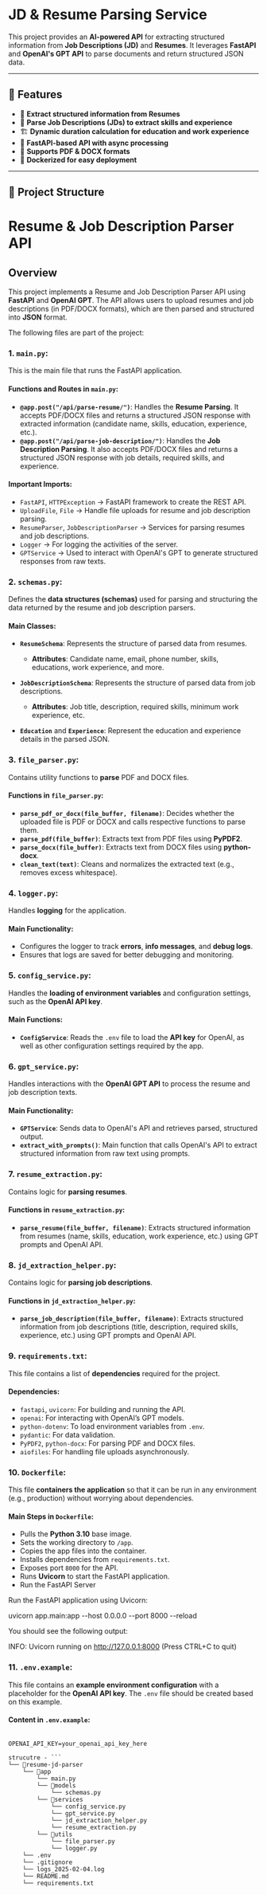 # JD & Resume Parsing Service

This project provides an **AI-powered API** for extracting structured information from **Job Descriptions (JD)** and **Resumes**. It leverages **FastAPI** and **OpenAI's GPT API** to parse documents and return structured JSON data.

---

## 🚀 **Features**
- 📄 **Extract structured information from Resumes**
- 📝 **Parse Job Descriptions (JDs) to extract skills and experience**
- 🏗 **Dynamic duration calculation for education and work experience**
- 📡 **FastAPI-based API with async processing**
- 📂 **Supports PDF & DOCX formats**
- 🔧 **Dockerized for easy deployment**

---

## 📁 **Project Structure**

# Resume & Job Description Parser API

## **Overview**
This project implements a Resume and Job Description Parser API using **FastAPI** and **OpenAI GPT**. The API allows users to upload resumes and job descriptions (in PDF/DOCX formats), which are then parsed and structured into **JSON** format.

The following files are part of the project:

### **1. `main.py`**:
This is the main file that runs the FastAPI application.

#### **Functions and Routes in `main.py`:**
- **`@app.post("/api/parse-resume/")`**: Handles the **Resume Parsing**. It accepts PDF/DOCX files and returns a structured JSON response with extracted information (candidate name, skills, education, experience, etc.).
- **`@app.post("/api/parse-job-description/")`**: Handles the **Job Description Parsing**. It also accepts PDF/DOCX files and returns a structured JSON response with job details, required skills, and experience.

#### **Important Imports:**
- `FastAPI`, `HTTPException` → FastAPI framework to create the REST API.
- `UploadFile`, `File` → Handle file uploads for resume and job description parsing.
- `ResumeParser`, `JobDescriptionParser` → Services for parsing resumes and job descriptions.
- `Logger` → For logging the activities of the server.
- `GPTService` → Used to interact with OpenAI's GPT to generate structured responses from raw texts.

### **2. `schemas.py`**:
Defines the **data structures (schemas)** used for parsing and structuring the data returned by the resume and job description parsers.

#### **Main Classes:**
- **`ResumeSchema`**: Represents the structure of parsed data from resumes.
  - **Attributes**: Candidate name, email, phone number, skills, educations, work experience, and more.
  
- **`JobDescriptionSchema`**: Represents the structure of parsed data from job descriptions.
  - **Attributes**: Job title, description, required skills, minimum work experience, etc.
  
- **`Education`** and **`Experience`**: Represent the education and experience details in the parsed JSON.

### **3. `file_parser.py`**:
Contains utility functions to **parse** PDF and DOCX files.

#### **Functions in `file_parser.py`:**
- **`parse_pdf_or_docx(file_buffer, filename)`**: Decides whether the uploaded file is PDF or DOCX and calls respective functions to parse them.
- **`parse_pdf(file_buffer)`**: Extracts text from PDF files using **PyPDF2**.
- **`parse_docx(file_buffer)`**: Extracts text from DOCX files using **python-docx**.
- **`clean_text(text)`**: Cleans and normalizes the extracted text (e.g., removes excess whitespace).

### **4. `logger.py`**:
Handles **logging** for the application.

#### **Main Functionality:**
- Configures the logger to track **errors**, **info messages**, and **debug logs**.
- Ensures that logs are saved for better debugging and monitoring.

### **5. `config_service.py`**:
Handles the **loading of environment variables** and configuration settings, such as the **OpenAI API key**.

#### **Main Functions:**
- **`ConfigService`**: Reads the `.env` file to load the **API key** for OpenAI, as well as other configuration settings required by the app.

### **6. `gpt_service.py`**:
Handles interactions with the **OpenAI GPT API** to process the resume and job description texts.

#### **Main Functionality:**
- **`GPTService`**: Sends data to OpenAI's API and retrieves parsed, structured output.
- **`extract_with_prompts()`**: Main function that calls OpenAI's API to extract structured information from raw text using prompts.

### **7. `resume_extraction.py`**:
Contains logic for **parsing resumes**.

#### **Functions in `resume_extraction.py`:**
- **`parse_resume(file_buffer, filename)`**: Extracts structured information from resumes (name, skills, education, work experience, etc.) using GPT prompts and OpenAI API.

### **8. `jd_extraction_helper.py`**:
Contains logic for **parsing job descriptions**.

#### **Functions in `jd_extraction_helper.py`:**
- **`parse_job_description(file_buffer, filename)`**: Extracts structured information from job descriptions (title, description, required skills, experience, etc.) using GPT prompts and OpenAI API.

### **9. `requirements.txt`**:
This file contains a list of **dependencies** required for the project.

#### **Dependencies:**
- `fastapi`, `uvicorn`: For building and running the API.
- `openai`: For interacting with OpenAI’s GPT models.
- `python-dotenv`: To load environment variables from `.env`.
- `pydantic`: For data validation.
- `PyPDF2`, `python-docx`: For parsing PDF and DOCX files.
- `aiofiles`: For handling file uploads asynchronously.

### **10. `Dockerfile`**:
This file **containers the application** so that it can be run in any environment (e.g., production) without worrying about dependencies.

#### **Main Steps in `Dockerfile`:**
- Pulls the **Python 3.10** base image.
- Sets the working directory to `/app`.
- Copies the app files into the container.
- Installs dependencies from `requirements.txt`.
- Exposes port `8000` for the API.
- Runs **Uvicorn** to start the FastAPI application.
- Run the FastAPI Server

Run the FastAPI application using Uvicorn:

uvicorn app.main:app --host 0.0.0.0 --port 8000 --reload

You should see the following output:

INFO:     Uvicorn running on http://127.0.0.1:8000 (Press CTRL+C to quit)

### **11. `.env.example`**:
This file contains an **example environment configuration** with a placeholder for the **OpenAI API key**. The `.env` file should be created based on this example.

#### **Content in `.env.example`:**
```env

OPENAI_API_KEY=your_openai_api_key_here

strucutre - ```
└── 📁resume-jd-parser
    └── 📁app
        └── main.py
        └── 📁models
            └── schemas.py
        └── 📁services
            └── config_service.py
            └── gpt_service.py
            └── jd_extraction_helper.py
            └── resume_extraction.py
        └── 📁utils
            └── file_parser.py
            └── logger.py
    └── .env
    └── .gitignore
    └── logs_2025-02-04.log
    └── README.md
    └── requirements.txt
```